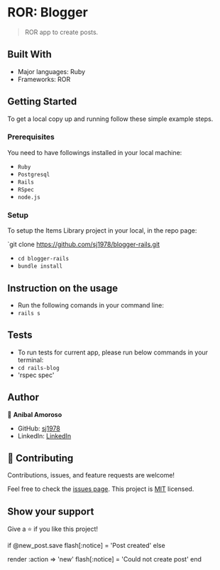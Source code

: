 

# ROR: Blogger

> ROR app to create posts.


## Built With

- Major languages: Ruby
- Frameworks: ROR

## Getting Started

To get a local copy up and running follow these simple example steps.

### Prerequisites

You need to have followings installed in your local machine:
- `Ruby`
- `Postgresql`
- `Rails`
- `RSpec`
- `node.js`

### Setup

To setup the Items Library project in your local, in the repo page:

`git clone https://github.com/sj1978/blogger-rails.git
- `cd blogger-rails`
- `bundle install`


## Instruction on the usage
- Run the following comands in your command line:
- `rails s`

## Tests
- To run tests for current app, please run below commands in your terminal:
- `cd rails-blog`
- 'rspec spec'

## Author


👤 **Anibal Amoroso**

- GitHub: [sj1978](https://github.com/sj1978)
- LinkedIn: [LinkedIn](https://www.linkedin.com/in/anibalamoroso/)

## 🤝 Contributing

Contributions, issues, and feature requests are welcome!

Feel free to check the [issues page](https://github.com/sj1978/blogger-rails/issues).
This project is [MIT](./MIT.md) licensed.

## Show your support

Give a ⭐️ if you like this project!



if @new_post.save
flash[:notice] = 'Post created'
else

   render :action => 'new'
   flash[:notice] = 'Could not create post'
end
